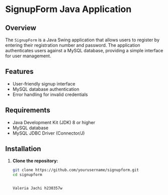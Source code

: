 # SignupForm Java Application

## Overview

The `SignupForm` is a Java Swing application that allows users to register by entering their registration number and password. The application authenticates users against a MySQL database, providing a simple interface for user management.

## Features

- User-friendly signup interface
- MySQL database authentication
- Error handling for invalid credentials

## Requirements

- Java Development Kit (JDK) 8 or higher
- MySQL database
- MySQL JDBC Driver (Connector/J)

## Installation

1. **Clone the repository:**

   ```bash
   git clone https://github.com/yourusername/signupform.git
   cd signupform


   Valeria Jachi h230357w
